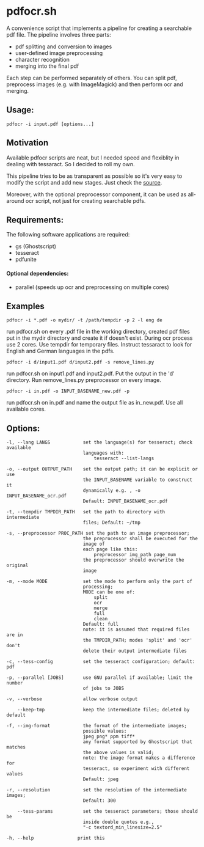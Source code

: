 # pdfocr.sh

A convenience script that implements a pipeline for creating a searchable
pdf file. The pipeline involves three parts:
  - pdf splitting and conversion to images
  - user-defined image preprocessing
  - character recognition
  - merging into the final pdf

Each step can be performed separately of others. You can split pdf, preprocess
images (e.g. with ImageMagick) and then perform ocr and merging.

## Usage:

    pdfocr -i input.pdf [options...]

## Motivation

Available pdfocr scripts are neat, but I needed speed and flexiblity in
dealing with tessaract. So I decided to roll my own. 

This pipeline tries to be as transparent as possible so it's very easy to
modify the script and add new stages. Just check the [source](pdfocr.sh).

Moreover, with the optional preprocessor component, it can be used as
all-around ocr script, not just for creating searchable pdfs.

## Requirements:

  The following software applications are required:
  - gs (Ghostscript)
  - tesseract
  - pdfunite

#### Optional dependencies:
  - parallel (speeds up ocr and preprocessing on multiple cores)


## Examples

    pdfocr -i *.pdf -o mydir/ -t /path/tempdir -p 2 -l eng de 

  run pdfocr.sh on every .pdf file in the working directory,
  created pdf files put in the mydir directory and create it if doesn't exist.
  During ocr process use 2 cores. Use tempdir for temporary files.
  Instruct tessaract to look for English and German languages in the pdfs.

    pdfocr -i d/input1.pdf d/input2.pdf -s remove_lines.py

  run pdfocr.sh on input1.pdf and input2.pdf. Put the output in the 'd'
  directory. Run remove_lines.py preprocessor on every image.

    pdfocr -i in.pdf -o INPUT_BASENAME_new.pdf -p

  run pdfocr.sh on in.pdf and name the output file as in_new.pdf.
  Use all available cores.


## Options:

    -l, --lang LANGS            set the language(s) for tesseract; check available
                                languages with: 
                                    tesseract --list-langs

    -o, --output OUTPUT_PATH    set the output path; it can be explicit or use
                                the INPUT_BASENAME variable to construct it
                                dynamically e.g. , -o INPUT_BASENAME_ocr.pdf
                                Default: INPUT_BASENAME_ocr.pdf

    -t, --tempdir TMPDIR_PATH   set the path to directory with intermediate
                                files; Default: ~/tmp

    -s, --preprocessor PROC_PATH set the path to an image preprocessor;
                                the preprocessor shall be executed for the
                                image of
                                each page like this:
                                    preprocessor img_path page_num
                                the preprocessor should overwrite the original
                                image

    -m, --mode MODE             set the mode to perform only the part of
                                processing;
                                MODE can be one of: 
                                    split
                                    ocr
                                    merge
                                    full  
                                    clean
                                Default: full
                                note: it is assumed that required files are in
                                the TMPDIR_PATH; modes 'split' and 'ocr' don't
                                delete their output intermediate files

    -c, --tess-config           set the tesseract configuration; default: pdf

    -p, --parallel [JOBS]       use GNU parallel if available; limit the number
                                of jobs to JOBS

    -v, --verbose               allow verbose output

        --keep-tmp              keep the intermediate files; deleted by default

    -f, --img-format            the format of the intermediate images; 
                                possible values:
                                jpeg png* ppm tiff*
                                any format supported by Ghostscript that matches
                                the above values is valid;
                                note: the image format makes a difference for
                                tesseract, so experiment with different values
                                Default: jpeg

    -r, --resolution            set the resolution of the intermediate images;
                                Default: 300

        --tess-params           set the tesseract parameters; those should be
                                inside double quotes e.g., 
                                "-c textord_min_linesize=2.5"

    -h, --help                print this
    
